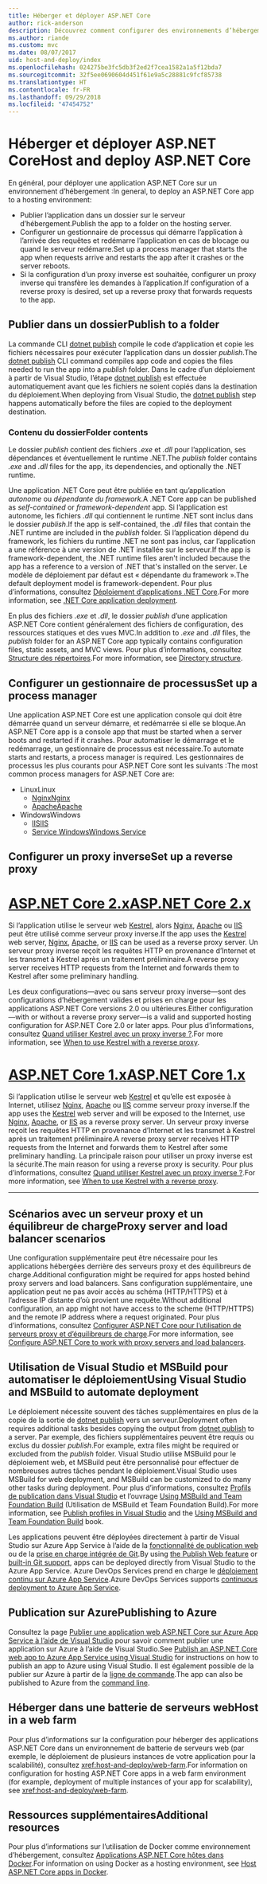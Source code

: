 ```yaml
---
title: Héberger et déployer ASP.NET Core
author: rick-anderson
description: Découvrez comment configurer des environnements d’hébergement et déployer des applications ASP.NET Core.
ms.author: riande
ms.custom: mvc
ms.date: 08/07/2017
uid: host-and-deploy/index
ms.openlocfilehash: 024275be3fc5db3f2ed2f7cea1582a1a5f12bda7
ms.sourcegitcommit: 32f5ee0690604d451f61e9a5c28881c9fcf85738
ms.translationtype: HT
ms.contentlocale: fr-FR
ms.lasthandoff: 09/29/2018
ms.locfileid: "47454752"
---
```

# <a name="host-and-deploy-aspnet-core"></a><span data-ttu-id="12dae-103">Héberger et déployer ASP.NET Core</span><span class="sxs-lookup"><span data-stu-id="12dae-103">Host and deploy ASP.NET Core</span></span>

<span data-ttu-id="12dae-104">En général, pour déployer une application ASP.NET Core sur un environnement d’hébergement :</span><span class="sxs-lookup"><span data-stu-id="12dae-104">In general, to deploy an ASP.NET Core app to a hosting environment:</span></span>

* <span data-ttu-id="12dae-105">Publier l’application dans un dossier sur le serveur d’hébergement.</span><span class="sxs-lookup"><span data-stu-id="12dae-105">Publish the app to a folder on the hosting server.</span></span>
* <span data-ttu-id="12dae-106">Configurer un gestionnaire de processus qui démarre l’application à l’arrivée des requêtes et redémarre l’application en cas de blocage ou quand le serveur redémarre.</span><span class="sxs-lookup"><span data-stu-id="12dae-106">Set up a process manager that starts the app when requests arrive and restarts the app after it crashes or the server reboots.</span></span>
* <span data-ttu-id="12dae-107">Si la configuration d’un proxy inverse est souhaitée, configurer un proxy inverse qui transfère les demandes à l’application.</span><span class="sxs-lookup"><span data-stu-id="12dae-107">If configuration of a reverse proxy is desired, set up a reverse proxy that forwards requests to the app.</span></span>

## <a name="publish-to-a-folder"></a><span data-ttu-id="12dae-108">Publier dans un dossier</span><span class="sxs-lookup"><span data-stu-id="12dae-108">Publish to a folder</span></span>

<span data-ttu-id="12dae-109">La commande CLI [dotnet publish](/dotnet/articles/core/tools/dotnet-publish) compile le code d’application et copie les fichiers nécessaires pour exécuter l’application dans un dossier *publish*.</span><span class="sxs-lookup"><span data-stu-id="12dae-109">The [dotnet publish](/dotnet/articles/core/tools/dotnet-publish) CLI command compiles app code and copies the files needed to run the app into a *publish* folder.</span></span> <span data-ttu-id="12dae-110">Dans le cadre d’un déploiement à partir de Visual Studio, l’étape [dotnet publish](/dotnet/core/tools/dotnet-publish) est effectuée automatiquement avant que les fichiers ne soient copiés dans la destination du déploiement.</span><span class="sxs-lookup"><span data-stu-id="12dae-110">When deploying from Visual Studio, the [dotnet publish](/dotnet/core/tools/dotnet-publish) step happens automatically before the files are copied to the deployment destination.</span></span>

### <a name="folder-contents"></a><span data-ttu-id="12dae-111">Contenu du dossier</span><span class="sxs-lookup"><span data-stu-id="12dae-111">Folder contents</span></span>

<span data-ttu-id="12dae-112">Le dossier *publish* contient des fichiers *.exe* et *.dll* pour l’application, ses dépendances et éventuellement le runtime .NET.</span><span class="sxs-lookup"><span data-stu-id="12dae-112">The *publish* folder contains *.exe* and *.dll* files for the app, its dependencies, and optionally the .NET runtime.</span></span>

<span data-ttu-id="12dae-113">Une application .NET Core peut être publiée en tant qu’application *autonome* ou *dépendante du framework*.</span><span class="sxs-lookup"><span data-stu-id="12dae-113">A .NET Core app can be published as *self-contained* or *framework-dependent* app.</span></span> <span data-ttu-id="12dae-114">Si l’application est autonome, les fichiers *.dll* qui contiennent le runtime .NET sont inclus dans le dossier *publish*.</span><span class="sxs-lookup"><span data-stu-id="12dae-114">If the app is self-contained, the *.dll* files that contain the .NET runtime are included in the *publish* folder.</span></span> <span data-ttu-id="12dae-115">Si l’application dépend du framework, les fichiers du runtime .NET ne sont pas inclus, car l’application a une référence à une version de .NET installée sur le serveur.</span><span class="sxs-lookup"><span data-stu-id="12dae-115">If the app is framework-dependent, the .NET runtime files aren't included because the app has a reference to a version of .NET that's installed on the server.</span></span> <span data-ttu-id="12dae-116">Le modèle de déploiement par défaut est « dépendante du framework ».</span><span class="sxs-lookup"><span data-stu-id="12dae-116">The default deployment model is framework-dependent.</span></span> <span data-ttu-id="12dae-117">Pour plus d’informations, consultez [Déploiement d’applications .NET Core](/dotnet/articles/core/deploying/index).</span><span class="sxs-lookup"><span data-stu-id="12dae-117">For more information, see [.NET Core application deployment](/dotnet/articles/core/deploying/index).</span></span>

<span data-ttu-id="12dae-118">En plus des fichiers *.exe* et *.dll*, le dossier *publish* d’une application ASP.NET Core contient généralement des fichiers de configuration, des ressources statiques et des vues MVC.</span><span class="sxs-lookup"><span data-stu-id="12dae-118">In addition to *.exe* and *.dll* files, the *publish* folder for an ASP.NET Core app typically contains configuration files, static assets, and MVC views.</span></span> <span data-ttu-id="12dae-119">Pour plus d’informations, consultez [Structure des répertoires](xref:host-and-deploy/directory-structure).</span><span class="sxs-lookup"><span data-stu-id="12dae-119">For more information, see [Directory structure](xref:host-and-deploy/directory-structure).</span></span>

## <a name="set-up-a-process-manager"></a><span data-ttu-id="12dae-120">Configurer un gestionnaire de processus</span><span class="sxs-lookup"><span data-stu-id="12dae-120">Set up a process manager</span></span>

<span data-ttu-id="12dae-121">Une application ASP.NET Core est une application console qui doit être démarrée quand un serveur démarre, et redémarrée si elle se bloque.</span><span class="sxs-lookup"><span data-stu-id="12dae-121">An ASP.NET Core app is a console app that must be started when a server boots and restarted if it crashes.</span></span> <span data-ttu-id="12dae-122">Pour automatiser le démarrage et le redémarrage, un gestionnaire de processus est nécessaire.</span><span class="sxs-lookup"><span data-stu-id="12dae-122">To automate starts and restarts, a process manager is required.</span></span> <span data-ttu-id="12dae-123">Les gestionnaires de processus les plus courants pour ASP.NET Core sont les suivants :</span><span class="sxs-lookup"><span data-stu-id="12dae-123">The most common process managers for ASP.NET Core are:</span></span>

* <span data-ttu-id="12dae-124">Linux</span><span class="sxs-lookup"><span data-stu-id="12dae-124">Linux</span></span>
  * [<span data-ttu-id="12dae-125">Nginx</span><span class="sxs-lookup"><span data-stu-id="12dae-125">Nginx</span></span>](xref:host-and-deploy/linux-nginx)
  * [<span data-ttu-id="12dae-126">Apache</span><span class="sxs-lookup"><span data-stu-id="12dae-126">Apache</span></span>](xref:host-and-deploy/linux-apache)
* <span data-ttu-id="12dae-127">Windows</span><span class="sxs-lookup"><span data-stu-id="12dae-127">Windows</span></span>
  * [<span data-ttu-id="12dae-128">IIS</span><span class="sxs-lookup"><span data-stu-id="12dae-128">IIS</span></span>](xref:host-and-deploy/iis/index)
  * [<span data-ttu-id="12dae-129">Service Windows</span><span class="sxs-lookup"><span data-stu-id="12dae-129">Windows Service</span></span>](xref:host-and-deploy/windows-service)

## <a name="set-up-a-reverse-proxy"></a><span data-ttu-id="12dae-130">Configurer un proxy inverse</span><span class="sxs-lookup"><span data-stu-id="12dae-130">Set up a reverse proxy</span></span>

# <a name="aspnet-core-2xtabaspnetcore2x"></a>[<span data-ttu-id="12dae-131">ASP.NET Core 2.x</span><span class="sxs-lookup"><span data-stu-id="12dae-131">ASP.NET Core 2.x</span></span>](#tab/aspnetcore2x)

<span data-ttu-id="12dae-132">Si l’application utilise le serveur web [Kestrel](xref:fundamentals/servers/kestrel), alors [Nginx](xref:host-and-deploy/linux-nginx), [Apache](xref:host-and-deploy/linux-apache) ou [IIS](xref:host-and-deploy/iis/index) peut être utilisé comme serveur proxy inverse.</span><span class="sxs-lookup"><span data-stu-id="12dae-132">If the app uses the [Kestrel](xref:fundamentals/servers/kestrel) web server, [Nginx](xref:host-and-deploy/linux-nginx), [Apache](xref:host-and-deploy/linux-apache), or [IIS](xref:host-and-deploy/iis/index) can be used as a reverse proxy server.</span></span> <span data-ttu-id="12dae-133">Un serveur proxy inverse reçoit les requêtes HTTP en provenance d’Internet et les transmet à Kestrel après un traitement préliminaire.</span><span class="sxs-lookup"><span data-stu-id="12dae-133">A reverse proxy server receives HTTP requests from the Internet and forwards them to Kestrel after some preliminary handling.</span></span>

<span data-ttu-id="12dae-134">Les deux configurations&mdash;avec ou sans serveur proxy inverse&mdash;sont des configurations d’hébergement valides et prises en charge pour les applications ASP.NET Core versions 2.0 ou ultérieures.</span><span class="sxs-lookup"><span data-stu-id="12dae-134">Either configuration&mdash;with or without a reverse proxy server&mdash;is a valid and supported hosting configuration for ASP.NET Core 2.0 or later apps.</span></span> <span data-ttu-id="12dae-135">Pour plus d’informations, consultez [Quand utiliser Kestrel avec un proxy inverse ?](xref:fundamentals/servers/kestrel#when-to-use-kestrel-with-a-reverse-proxy).</span><span class="sxs-lookup"><span data-stu-id="12dae-135">For more information, see [When to use Kestrel with a reverse proxy](xref:fundamentals/servers/kestrel#when-to-use-kestrel-with-a-reverse-proxy).</span></span>

# <a name="aspnet-core-1xtabaspnetcore1x"></a>[<span data-ttu-id="12dae-136">ASP.NET Core 1.x</span><span class="sxs-lookup"><span data-stu-id="12dae-136">ASP.NET Core 1.x</span></span>](#tab/aspnetcore1x)

<span data-ttu-id="12dae-137">Si l’application utilise le serveur web [Kestrel](xref:fundamentals/servers/kestrel) et qu’elle est exposée à Internet, utilisez [Nginx](xref:host-and-deploy/linux-nginx), [Apache](xref:host-and-deploy/linux-apache) ou [IIS](xref:host-and-deploy/iis/index) comme serveur proxy inverse.</span><span class="sxs-lookup"><span data-stu-id="12dae-137">If the app uses the [Kestrel](xref:fundamentals/servers/kestrel) web server and will be exposed to the Internet, use [Nginx](xref:host-and-deploy/linux-nginx), [Apache](xref:host-and-deploy/linux-apache), or [IIS](xref:host-and-deploy/iis/index) as a reverse proxy server.</span></span> <span data-ttu-id="12dae-138">Un serveur proxy inverse reçoit les requêtes HTTP en provenance d’Internet et les transmet à Kestrel après un traitement préliminaire.</span><span class="sxs-lookup"><span data-stu-id="12dae-138">A reverse proxy server receives HTTP requests from the Internet and forwards them to Kestrel after some preliminary handling.</span></span> <span data-ttu-id="12dae-139">La principale raison pour utiliser un proxy inverse est la sécurité.</span><span class="sxs-lookup"><span data-stu-id="12dae-139">The main reason for using a reverse proxy is security.</span></span> <span data-ttu-id="12dae-140">Pour plus d’informations, consultez [Quand utiliser Kestrel avec un proxy inverse ?](xref:fundamentals/servers/kestrel?tabs=aspnetcore1x#when-to-use-kestrel-with-a-reverse-proxy).</span><span class="sxs-lookup"><span data-stu-id="12dae-140">For more information, see [When to use Kestrel with a reverse proxy](xref:fundamentals/servers/kestrel?tabs=aspnetcore1x#when-to-use-kestrel-with-a-reverse-proxy).</span></span>

---

## <a name="proxy-server-and-load-balancer-scenarios"></a><span data-ttu-id="12dae-141">Scénarios avec un serveur proxy et un équilibreur de charge</span><span class="sxs-lookup"><span data-stu-id="12dae-141">Proxy server and load balancer scenarios</span></span>

<span data-ttu-id="12dae-142">Une configuration supplémentaire peut être nécessaire pour les applications hébergées derrière des serveurs proxy et des équilibreurs de charge.</span><span class="sxs-lookup"><span data-stu-id="12dae-142">Additional configuration might be required for apps hosted behind proxy servers and load balancers.</span></span> <span data-ttu-id="12dae-143">Sans configuration supplémentaire, une application peut ne pas avoir accès au schéma (HTTP/HTTPS) et à l’adresse IP distante d’où provient une requête.</span><span class="sxs-lookup"><span data-stu-id="12dae-143">Without additional configuration, an app might not have access to the scheme (HTTP/HTTPS) and the remote IP address where a request originated.</span></span> <span data-ttu-id="12dae-144">Pour plus d’informations, consultez [Configurer ASP.NET Core pour l’utilisation de serveurs proxy et d’équilibreurs de charge](xref:host-and-deploy/proxy-load-balancer).</span><span class="sxs-lookup"><span data-stu-id="12dae-144">For more information, see [Configure ASP.NET Core to work with proxy servers and load balancers](xref:host-and-deploy/proxy-load-balancer).</span></span>

## <a name="using-visual-studio-and-msbuild-to-automate-deployment"></a><span data-ttu-id="12dae-145">Utilisation de Visual Studio et MSBuild pour automatiser le déploiement</span><span class="sxs-lookup"><span data-stu-id="12dae-145">Using Visual Studio and MSBuild to automate deployment</span></span>

<span data-ttu-id="12dae-146">Le déploiement nécessite souvent des tâches supplémentaires en plus de la copie de la sortie de [dotnet publish](/dotnet/core/tools/dotnet-publish) vers un serveur.</span><span class="sxs-lookup"><span data-stu-id="12dae-146">Deployment often requires additional tasks besides copying the output from [dotnet publish](/dotnet/core/tools/dotnet-publish) to a server.</span></span> <span data-ttu-id="12dae-147">Par exemple, des fichiers supplémentaires peuvent être requis ou exclus du dossier *publish*.</span><span class="sxs-lookup"><span data-stu-id="12dae-147">For example, extra files might be required or excluded from the *publish* folder.</span></span> <span data-ttu-id="12dae-148">Visual Studio utilise MSBuild pour le déploiement web, et MSBuild peut être personnalisé pour effectuer de nombreuses autres tâches pendant le déploiement.</span><span class="sxs-lookup"><span data-stu-id="12dae-148">Visual Studio uses MSBuild for web deployment, and MSBuild can be customized to do many other tasks during deployment.</span></span> <span data-ttu-id="12dae-149">Pour plus d’informations, consultez [Profils de publication dans Visual Studio](xref:host-and-deploy/visual-studio-publish-profiles) et l’ouvrage [Using MSBuild and Team Foundation Build](http://msbuildbook.com/) (Utilisation de MSBuild et Team Foundation Build).</span><span class="sxs-lookup"><span data-stu-id="12dae-149">For more information, see [Publish profiles in Visual Studio](xref:host-and-deploy/visual-studio-publish-profiles) and the [Using MSBuild and Team Foundation Build](http://msbuildbook.com/) book.</span></span>

<span data-ttu-id="12dae-150">Les applications peuvent être déployées directement à partir de Visual Studio sur Azure App Service à l’aide de la [fonctionnalité de publication web](xref:tutorials/publish-to-azure-webapp-using-vs) ou de la [prise en charge intégrée de Git](xref:host-and-deploy/azure-apps/azure-continuous-deployment).</span><span class="sxs-lookup"><span data-stu-id="12dae-150">By using [the Publish Web feature](xref:tutorials/publish-to-azure-webapp-using-vs) or [built-in Git support](xref:host-and-deploy/azure-apps/azure-continuous-deployment), apps can be deployed directly from Visual Studio to the Azure App Service.</span></span> <span data-ttu-id="12dae-151">Azure DevOps Services prend en charge le [déploiement continu sur Azure App Service](/azure/devops/pipelines/targets/webapp).</span><span class="sxs-lookup"><span data-stu-id="12dae-151">Azure DevOps Services supports [continuous deployment to Azure App Service](/azure/devops/pipelines/targets/webapp).</span></span>

## <a name="publishing-to-azure"></a><span data-ttu-id="12dae-152">Publication sur Azure</span><span class="sxs-lookup"><span data-stu-id="12dae-152">Publishing to Azure</span></span>

<span data-ttu-id="12dae-153">Consultez la page [Publier une application web ASP.NET Core sur Azure App Service à l’aide de Visual Studio](xref:tutorials/publish-to-azure-webapp-using-vs) pour savoir comment publier une application sur Azure à l’aide de Visual Studio.</span><span class="sxs-lookup"><span data-stu-id="12dae-153">See [Publish an ASP.NET Core web app to Azure App Service using Visual Studio](xref:tutorials/publish-to-azure-webapp-using-vs) for instructions on how to publish an app to Azure using Visual Studio.</span></span> <span data-ttu-id="12dae-154">Il est également possible de la publier sur Azure à partir de la [ligne de commande](/azure/app-service/app-service-web-get-started-dotnet).</span><span class="sxs-lookup"><span data-stu-id="12dae-154">The app can also be published to Azure from the [command line](/azure/app-service/app-service-web-get-started-dotnet).</span></span>

## <a name="host-in-a-web-farm"></a><span data-ttu-id="12dae-155">Héberger dans une batterie de serveurs web</span><span class="sxs-lookup"><span data-stu-id="12dae-155">Host in a web farm</span></span>

<span data-ttu-id="12dae-156">Pour plus d’informations sur la configuration pour héberger des applications ASP.NET Core dans un environnement de batterie de serveurs web (par exemple, le déploiement de plusieurs instances de votre application pour la scalabilité), consultez <xref:host-and-deploy/web-farm>.</span><span class="sxs-lookup"><span data-stu-id="12dae-156">For information on configuration for hosting ASP.NET Core apps in a web farm environment (for example, deployment of multiple instances of your app for scalability), see <xref:host-and-deploy/web-farm>.</span></span>

## <a name="additional-resources"></a><span data-ttu-id="12dae-157">Ressources supplémentaires</span><span class="sxs-lookup"><span data-stu-id="12dae-157">Additional resources</span></span>

<span data-ttu-id="12dae-158">Pour plus d’informations sur l’utilisation de Docker comme environnement d’hébergement, consultez [Applications ASP.NET Core hôtes dans Docker](xref:host-and-deploy/docker/index).</span><span class="sxs-lookup"><span data-stu-id="12dae-158">For information on using Docker as a hosting environment, see [Host ASP.NET Core apps in Docker](xref:host-and-deploy/docker/index).</span></span>
